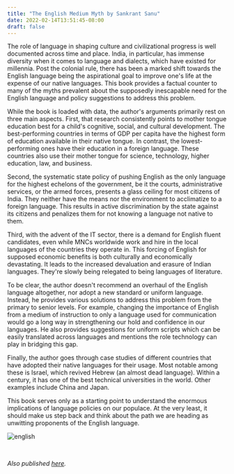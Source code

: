 ```yaml
---
title: "The English Medium Myth by Sankrant Sanu"
date: 2022-02-14T13:51:45-08:00
draft: false
---
```


The role of language in shaping culture and civilizational progress is well documented across time and place. India, in particular, has immense diversity when it comes to language and dialects, which have existed for millennia. Post the colonial rule, there has been a marked shift towards the English language being the aspirational goal to improve one's life at the expense of our native languages. This book provides a factual counter to many of the myths prevalent about the supposedly inescapable need for the English language and policy suggestions to address this problem. 

While the book is loaded with data, the author's arguments primarily rest on three main aspects. First, that research consistently points to mother tongue education best for a child's cognitive, social, and cultural development. The best-performing countries in terms of GDP per capita have the highest form of education available in their native tongue. In contrast, the lowest-performing ones have their education in a foreign language. These countries also use their mother tongue for science, technology, higher education, law, and business.

Second, the systematic state policy of pushing English as the only language for the highest echelons of the government, be it the courts, administrative services, or the armed forces, presents a glass ceiling for most citizens of India. They neither have the means nor the environment to acclimatize to a foreign language. This results in active discrimination by the state against its citizens and penalizes them for not knowing a language not native to them.

Third, with the advent of the IT sector, there is a demand for  English fluent candidates, even while MNCs worldwide work and hire in the local languages of the countries they operate in. This forcing of English for supposed economic benefits is both culturally and economically devastating. It leads to the increased devaluation and erasure of Indian languages. They're slowly being relegated to being languages of literature.

To be clear, the author doesn't recommend an overhaul of the English language altogether, nor adopt a new standard or uniform language. Instead, he provides various solutions to address this problem from the primary to senior levels. For example, changing the importance of English from a medium of instruction to only a language used for communication would go a long way in strengthening our hold and confidence in our languages. He also provides suggestions for uniform scripts which can be easily translated across languages and mentions the role technology can play in bridging this gap. 

Finally, the author goes through case studies of different countries that have adopted their native languages for their usage. Most notable among these is Israel, which revived Hebrew (an almost dead language). Within a century, it has one of the best technical universities in the world. Other examples include China and Japan. 

This book serves only as a starting point to understand the enormous implications of language policies on our populace. At the very least, it should make us step back and think about the path we are heading as unwitting proponents of the English language.



![english](/english.jpg)

&nbsp;&nbsp;

*Also published [here](https://www.goodreads.com/review/show/1939465191).*